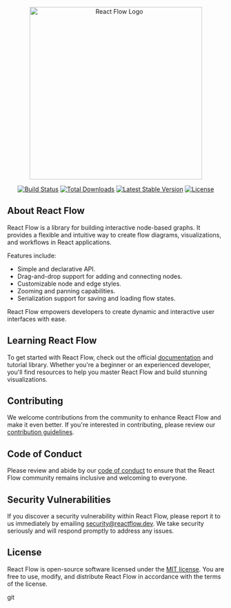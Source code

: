 <p align="center"><a href="https://reactflow.dev/" target="_blank"><img src="https://reactflow.dev/images/logo.svg" width="400" alt="React Flow Logo"></a></p>

<p align="center">
<a href="https://github.com/{your_username}/{your_repo}/actions"><img src="https://github.com/{your_username}/{your_repo}/workflows/tests/badge.svg" alt="Build Status"></a>
<a href="https://www.npmjs.com/package/react-flow-renderer"><img src="https://img.shields.io/npm/dt/react-flow-renderer" alt="Total Downloads"></a>
<a href="https://www.npmjs.com/package/react-flow-renderer"><img src="https://img.shields.io/npm/v/react-flow-renderer" alt="Latest Stable Version"></a>
<a href="https://opensource.org/licenses/MIT"><img src="https://img.shields.io/npm/l/react-flow-renderer" alt="License"></a>
</p>

## About React Flow

React Flow is a library for building interactive node-based graphs. It provides a flexible and intuitive way to create flow diagrams, visualizations, and workflows in React applications.

Features include:

- Simple and declarative API.
- Drag-and-drop support for adding and connecting nodes.
- Customizable node and edge styles.
- Zooming and panning capabilities.
- Serialization support for saving and loading flow states.

React Flow empowers developers to create dynamic and interactive user interfaces with ease.

## Learning React Flow

To get started with React Flow, check out the official [documentation](https://reactflow.dev/docs) and tutorial library. Whether you're a beginner or an experienced developer, you'll find resources to help you master React Flow and build stunning visualizations.

## Contributing

We welcome contributions from the community to enhance React Flow and make it even better. If you're interested in contributing, please review our [contribution guidelines](https://github.com/{your_username}/{your_repo}/blob/main/CONTRIBUTING.md).

## Code of Conduct

Please review and abide by our [code of conduct](https://github.com/{your_username}/{your_repo}/blob/main/CODE_OF_CONDUCT.md) to ensure that the React Flow community remains inclusive and welcoming to everyone.

## Security Vulnerabilities

If you discover a security vulnerability within React Flow, please report it to us immediately by emailing [security@reactflow.dev](mailto:security@reactflow.dev). We take security seriously and will respond promptly to address any issues.

## License

React Flow is open-source software licensed under the [MIT license](https://opensource.org/licenses/MIT). You are free to use, modify, and distribute React Flow in accordance with the terms of the license.

git